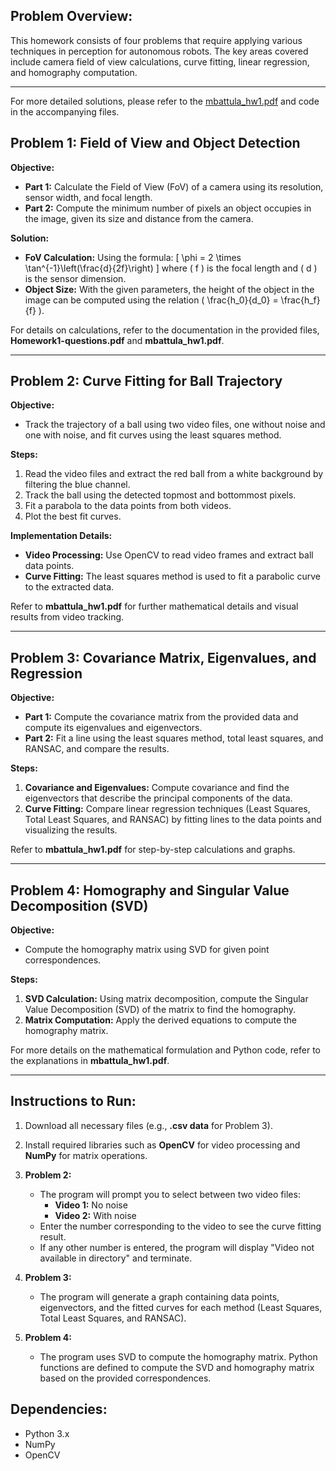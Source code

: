 
## Problem Overview:

This homework consists of four problems that require applying various techniques in perception for autonomous robots. The key areas covered include camera field of view calculations, curve fitting, linear regression, and homography computation.

---
For more detailed  solutions, please refer to the [mbattula_hw1.pdf](https://github.com/manosrijanB/ENPM673-Perception-for-Autonomous-Robots/blob/48f679381babc1ccc124b95d18a8d3fdc03e7cc8/Homework-%201/mbattula_hw1.pdf)
 and code in the accompanying files.

## Problem 1: Field of View and Object Detection

**Objective:**  
- **Part 1:** Calculate the Field of View (FoV) of a camera using its resolution, sensor width, and focal length.
- **Part 2:** Compute the minimum number of pixels an object occupies in the image, given its size and distance from the camera.

**Solution:**  
- **FoV Calculation:** Using the formula:
  \[
  \phi = 2 \times \tan^{-1}\left(\frac{d}{2f}\right)
  \]
  where \( f \) is the focal length and \( d \) is the sensor dimension.
- **Object Size:** With the given parameters, the height of the object in the image can be computed using the relation \( \frac{h_0}{d_0} = \frac{h_f}{f} \).

For details on calculations, refer to the documentation in the provided files, **Homework1-questions.pdf** and **mbattula_hw1.pdf**.

---

## Problem 2: Curve Fitting for Ball Trajectory

**Objective:**  
- Track the trajectory of a ball using two video files, one without noise and one with noise, and fit curves using the least squares method.

**Steps:**  
1. Read the video files and extract the red ball from a white background by filtering the blue channel.
2. Track the ball using the detected topmost and bottommost pixels.
3. Fit a parabola to the data points from both videos.
4. Plot the best fit curves.

**Implementation Details:**
- **Video Processing:** Use OpenCV to read video frames and extract ball data points.
- **Curve Fitting:** The least squares method is used to fit a parabolic curve to the extracted data.

Refer to **mbattula_hw1.pdf** for further mathematical details and visual results from video tracking.

---

## Problem 3: Covariance Matrix, Eigenvalues, and Regression

**Objective:**  
- **Part 1:** Compute the covariance matrix from the provided data and compute its eigenvalues and eigenvectors.
- **Part 2:** Fit a line using the least squares method, total least squares, and RANSAC, and compare the results.

**Steps:**  
1. **Covariance and Eigenvalues:** Compute covariance and find the eigenvectors that describe the principal components of the data.
2. **Curve Fitting:** Compare linear regression techniques (Least Squares, Total Least Squares, and RANSAC) by fitting lines to the data points and visualizing the results.

Refer to **mbattula_hw1.pdf** for step-by-step calculations and graphs.

---

## Problem 4: Homography and Singular Value Decomposition (SVD)

**Objective:**  
- Compute the homography matrix using SVD for given point correspondences.

**Steps:**  
1. **SVD Calculation:** Using matrix decomposition, compute the Singular Value Decomposition (SVD) of the matrix to find the homography.
2. **Matrix Computation:** Apply the derived equations to compute the homography matrix.

For more details on the mathematical formulation and Python code, refer to the explanations in **mbattula_hw1.pdf**.

---

## Instructions to Run:

1. Download all necessary files (e.g., **.csv data** for Problem 3).
2. Install required libraries such as **OpenCV** for video processing and **NumPy** for matrix operations.
3. **Problem 2:**
   - The program will prompt you to select between two video files: 
     - **Video 1:** No noise
     - **Video 2:** With noise
   - Enter the number corresponding to the video to see the curve fitting result.
   - If any other number is entered, the program will display "Video not available in directory" and terminate.

4. **Problem 3:**
   - The program will generate a graph containing data points, eigenvectors, and the fitted curves for each method (Least Squares, Total Least Squares, and RANSAC).

5. **Problem 4:**
   - The program uses SVD to compute the homography matrix. Python functions are defined to compute the SVD and homography matrix based on the provided correspondences.



## Dependencies:

- Python 3.x
- NumPy
- OpenCV





